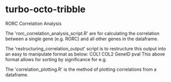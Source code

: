 # turbo-octo-tribble
RORC Correlation Analysis

The 'rorc_correlation_analysis_script.R' are for calculating the correlation between a single gene (e.g. RORC) and all other genes in the dataframe.

The 'restructuring_correlation_output' script is to restructure this output into an easy to manipulate format as below:
COL1      COL2
GeneID    pval
This above format allows for sorting by significance for e.g.

The 'correlation_plotting.R' is the method of plotting correlations from a dataframe.

